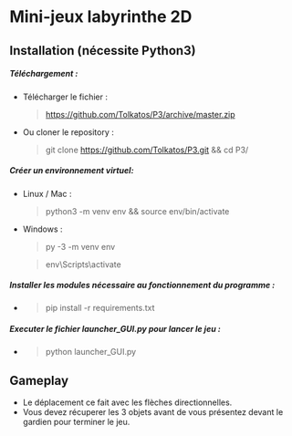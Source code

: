 # Mini-jeux labyrinthe 2D
## Installation (nécessite Python3)
##### Téléchargement :
* Télécharger le fichier : 
  >https://github.com/Tolkatos/P3/archive/master.zip
* Ou cloner le repository :
  >git clone https://github.com/Tolkatos/P3.git && cd P3/

##### Créer un environnement virtuel:
* Linux / Mac :
  >python3 -m venv env && source env/bin/activate

* Windows :
  >py -3 -m venv env
  
  >env\Scripts\activate


##### Installer les modules nécessaire au fonctionnement du programme :
* >pip install -r requirements.txt

##### Executer le fichier launcher_GUI.py pour lancer le jeu :
* >python launcher_GUI.py

## Gameplay
* Le déplacement ce fait avec les flèches directionnelles.
* Vous devez récuperer les 3 objets avant de vous présentez devant le gardien pour terminer le jeu.
